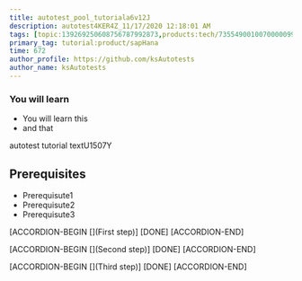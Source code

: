 ```yaml
---
title: autotest_pool_tutoriala6v12J
description: autotest4KER4Z_11/17/2020 12:18:01 AM
tags: [topic:139269250608756787992873,products:tech/73554900100700000996,tutorial:experience/advanced]
primary_tag: tutorial:product/sapHana
time: 672
author_profile: https://github.com/ksAutotests
author_name: ksAutotests
---
```

### You will learn
- You will learn this
- and that

autotest tutorial textU1507Y

## Prerequisites
- Prerequisute1
- Prerequisute2
- Prerequisute3

[ACCORDION-BEGIN [](First step)]
[DONE]
[ACCORDION-END]

[ACCORDION-BEGIN [](Second step)]
[DONE]
[ACCORDION-END]

[ACCORDION-BEGIN [](Third step)]
[DONE]
[ACCORDION-END]

